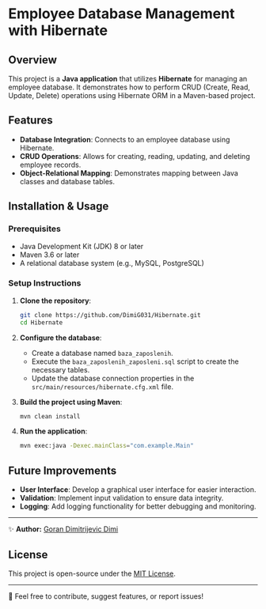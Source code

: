 # Employee Database Management with Hibernate

## Overview
This project is a **Java application** that utilizes **Hibernate** for managing an employee database. It demonstrates how to perform CRUD (Create, Read, Update, Delete) operations using Hibernate ORM in a Maven-based project.

## Features
- **Database Integration**: Connects to an employee database using Hibernate.
- **CRUD Operations**: Allows for creating, reading, updating, and deleting employee records.
- **Object-Relational Mapping**: Demonstrates mapping between Java classes and database tables.

## Installation & Usage

### Prerequisites
- Java Development Kit (JDK) 8 or later
- Maven 3.6 or later
- A relational database system (e.g., MySQL, PostgreSQL)

### Setup Instructions
1. **Clone the repository**:
   ```sh
   git clone https://github.com/DimiG031/Hibernate.git
   cd Hibernate
   ```
2. **Configure the database**:
   - Create a database named `baza_zaposlenih`.
   - Execute the `baza_zaposlenih_zaposleni.sql` script to create the necessary tables.
   - Update the database connection properties in the `src/main/resources/hibernate.cfg.xml` file.

3. **Build the project using Maven**:
   ```sh
   mvn clean install
   ```

4. **Run the application**:
   ```sh
   mvn exec:java -Dexec.mainClass="com.example.Main"
   ```

## Future Improvements
- **User Interface**: Develop a graphical user interface for easier interaction.
- **Validation**: Implement input validation to ensure data integrity.
- **Logging**: Add logging functionality for better debugging and monitoring.

---
✨ **Author:** [Goran Dimitrijevic Dimi](https://dimig031.github.io/)

## License
This project is open-source under the [MIT License](LICENSE).

---
📩 Feel free to contribute, suggest features, or report issues!

